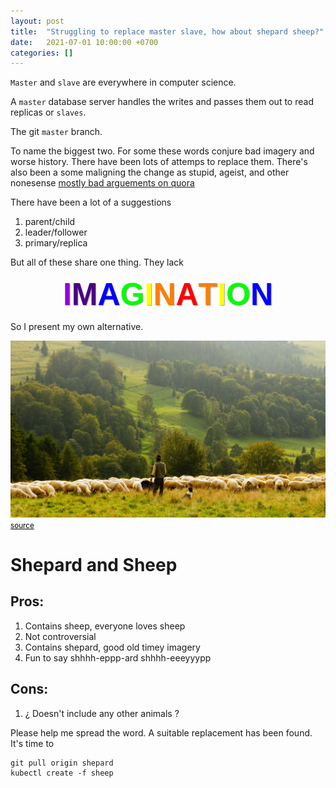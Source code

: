 ```yaml
---
layout: post
title:  "Struggling to replace master slave, how about shepard sheep?"
date:   2021-07-01 10:00:00 +0700
categories: []
---
```


`Master` and `slave` are everywhere in computer science. 

A `master` database server handles the writes and passes
them out to read replicas or `slaves`.

The git `master` branch.

To name the biggest two. For some these words conjure bad imagery and worse history.
There have been lots of attemps to replace them. There's also been a some  maligning the change as stupid,
ageist, and other nonesense [mostly bad arguements on quora](https://www.quora.com/What-do-you-think-about-few-major-software-removing-terms-master-and-slave-from-their-code-because-they-can-be-considered-offensive)

There have been a lot of a suggestions
1. parent/child
2. leader/follower
3. primary/replica


But all of these share one thing. They lack
<style>
.html-rainbow-text span {
	font-family: Arial;
	display: inline-block;
	font-weight: bold;
	font-size: 50px;
	text-shadow: #A3A3A3 1px 1px 1px;
}

</style>
<div class="html-rainbow-text" style="text-align: center;">
	<span style="color:#9400D3">I</span><span style="color:#4B0082">M</span><span style="color:#0000FF">A</span><span style="color:#00FF00">G</span><span style="color:#FFFF00">I</span><span style="color:#FF7F00">N</span><span style="color:#FF0000">A</span><span style="color:#FF7F00">T</span><span style="color:#FFFF00">I</span><span style="color:#00FF00">O</span><span style="color:#0000FF">N</span>
</div>

So I present my own alternative.

<img src="/assets/images/flock.jpg" />
<small><a style="color: black" href="https://photostockeditor.com/image/man-standing-in-front-of-group-of-lamb-2363">source</a></small>

# Shepard and Sheep

## Pros:
1. Contains sheep, everyone loves sheep
2. Not controversial
3. Contains shepard, good old timey imagery
4. Fun to say shhhh-eppp-ard shhhh-eeeyyypp

## Cons:
1. ¿ Doesn't include any other animals ?

Please help me spread the word. A suitable replacement has been found. It's time to

```shell
git pull origin shepard
kubectl create -f sheep
```